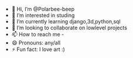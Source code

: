 - 👋 Hi, I’m @Polarbee-beep
- 👀 I’m interested in studing
- 🌱 I’m currently learning django,3d,python,sql
- 💞️ I’m looking to collaborate on lowlevel projects
- 📫 How to reach me -
- 😄 Pronouns: any/all
- ⚡ Fun fact: I love art :)

<!---
Polarbee-beep/Polarbee-beep is a ✨ special ✨ repository because its `README.md` (this file) appears on your GitHub profile.
You can click the Preview link to take a look at your changes.
--->
